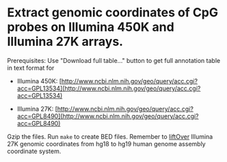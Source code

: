 Extract genomic coordinates of CpG probes on Illumina 450K and Illumina 27K arrays.
===

Prerequisites: Use "Download full table..." button to get full annotation table in text format for

- Illumina 450K: [http://www.ncbi.nlm.nih.gov/geo/query/acc.cgi?acc=GPL13534](http://www.ncbi.nlm.nih.gov/geo/query/acc.cgi?acc=GPL13534)

- Illumina 27K: [http://www.ncbi.nlm.nih.gov/geo/query/acc.cgi?acc=GPL8490](http://www.ncbi.nlm.nih.gov/geo/query/acc.cgi?acc=GPL8490)

Gzip the files. Run `make` to create BED files. Remember to [liftOver](http://genome.ucsc.edu/cgi-bin/hgLiftOver) Illumina 27K genomic coordinates from hg18 to hg19 human genome assembly coordinate system.